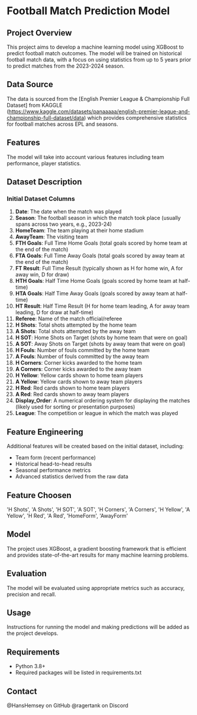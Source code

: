 # Football Match Prediction Model

## Project Overview
This project aims to develop a machine learning model using XGBoost to predict football match outcomes. The model will be trained on historical football match data, with a focus on using statistics from up to 5 years prior to predict matches from the 2023-2024 season.

## Data Source
The data is sourced from the [English Premier League & Championship Full Dataset] from KAGGLE (https://www.kaggle.com/datasets/panaaaaa/english-premier-league-and-championship-full-dataset/data) which provides comprehensive statistics for football matches across EPL and seasons.

## Features
The model will take into account various features including team performance, player statistics.

## Dataset Description

### Initial Dataset Columns

1. **Date**: The date when the match was played
2. **Season**: The football season in which the match took place (usually spans across two years, e.g., 2023-24)
3. **HomeTeam**: The team playing at their home stadium
4. **AwayTeam**: The visiting team
5. **FTH Goals**: Full Time Home Goals (total goals scored by home team at the end of the match)
6. **FTA Goals**: Full Time Away Goals (total goals scored by away team at the end of the match)
7. **FT Result**: Full Time Result (typically shown as H for home win, A for away win, D for draw)
8. **HTH Goals**: Half Time Home Goals (goals scored by home team at half-time)
9. **HTA Goals**: Half Time Away Goals (goals scored by away team at half-time)
10. **HT Result**: Half Time Result (H for home team leading, A for away team leading, D for draw at half-time)
11. **Referee**: Name of the match official/referee
12. **H Shots**: Total shots attempted by the home team
13. **A Shots**: Total shots attempted by the away team
14. **H SOT**: Home Shots on Target (shots by home team that were on goal)
15. **A SOT**: Away Shots on Target (shots by away team that were on goal)
16. **H Fouls**: Number of fouls committed by the home team
17. **A Fouls**: Number of fouls committed by the away team
18. **H Corners**: Corner kicks awarded to the home team
19. **A Corners**: Corner kicks awarded to the away team
20. **H Yellow**: Yellow cards shown to home team players
21. **A Yellow**: Yellow cards shown to away team players
22. **H Red**: Red cards shown to home team players
23. **A Red**: Red cards shown to away team players
24. **Display_Order**: A numerical ordering system for displaying the matches (likely used for sorting or presentation purposes)
25. **League**: The competition or league in which the match was played

## Feature Engineering
Additional features will be created based on the initial dataset, including:
- Team form (recent performance)
- Historical head-to-head results
- Seasonal performance metrics
- Advanced statistics derived from the raw data

## Feature Choosen
'H Shots', 'A Shots', 'H SOT', 'A SOT', 'H Corners', 'A Corners',
'H Yellow', 'A Yellow', 'H Red', 'A Red', 'HomeForm', 'AwayForm'

## Model
The project uses XGBoost, a gradient boosting framework that is efficient and provides state-of-the-art results for many machine learning problems.

## Evaluation
The model will be evaluated using appropriate metrics such as accuracy, precision and recall.

## Usage
Instructions for running the model and making predictions will be added as the project develops.

## Requirements
- Python 3.8+
- Required packages will be listed in requirements.txt

## Contact
@HansHemsey on GitHub
@ragertank on Discord
